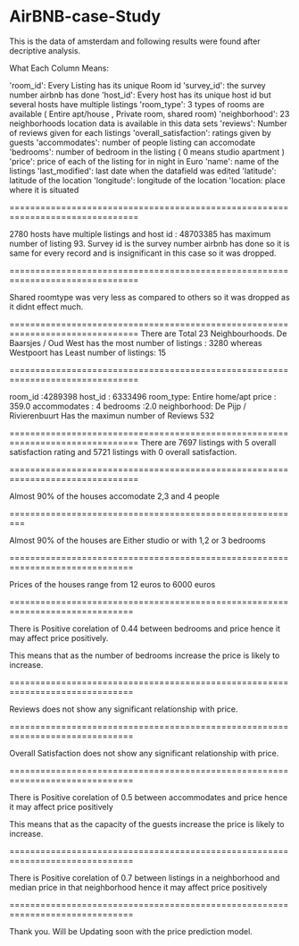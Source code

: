 # AirBNB-case-Study
This is the data of amsterdam and following results were found after decriptive analysis.

What Each Column Means:

'room_id': Every Listing has its unique Room id
'survey_id': the survey number airbnb has done
'host_id': Every host has its unique host id but several hosts have multiple listings
'room_type': 3 types of rooms are available ( Entire apt/house , Private room, shared room)
'neighborhood': 23 neighborhoods location data is available in this data sets
'reviews': Number of reviews given for each listings
'overall_satisfaction': ratings given by guests
'accommodates': number of people listing can accomodate
'bedrooms': number of bedroom in the listing ( 0 means studio apartment )
'price': price of each of the listing for in night in Euro
'name': name of the listings
'last_modified': last date when the datafield was edited
'latitude': latitude of the location
'longitude': longitude of the location
'location: place where it is situated


===============================================================================

 2780 hosts have multiple listings and host id : 48703385 has maximum number of listing 93.
Survey id is the survey number airbnb has done so it is same for every record
and is insignificant in this case so it was dropped.

===============================================================================

 Shared roomtype was very less as compared to others so it was dropped as it didnt effect much.

===============================================================================
There are Total 23 Neighbourhoods.
De Baarsjes / Oud West  has the most number of listings : 3280 whereas 
Westpoort has Least number of listings: 15

===============================================================================

room_id :4289398
host_id : 6333496
room_type: Entire home/apt
price : 359.0
accommodates :  4
bedrooms :2.0
neighborhood: De Pijp / Rivierenbuurt
Has the maximun number of Reviews 532

===============================================================================
There are 7697 listings with 5 overall satisfaction rating and 5721 listings
with 0 overall satisfaction. 

===============================================================================

Almost 90% of the houses accomodate 2,3 and 4 people

=========================================================

Almost 90% of the houses are Either studio or with 1,2 or 3 bedrooms

==============================================================================

Prices of the houses range from 12 euros to 6000 euros

==============================================================================


There is Positive corelation of 0.44 between bedrooms and price hence it may 
affect price positively.

This means that as the number of bedrooms increase the price is likely to 
increase.

==============================================================================

Reviews does not show any significant relationship with price.

==============================================================================

Overall Satisfaction does not show any significant relationship with price.

==============================================================================

There is Positive corelation of 0.5 between accommodates and price hence it may 
affect price positively

This means that as the capacity of the guests increase the price is likely to 
increase.

==============================================================================

There is Positive corelation of 0.7 between listings in a neighborhood and 
median price in that neighborhood hence it may affect price positively

==============================================================================

Thank you. 
Will be Updating soon with the price prediction model.
